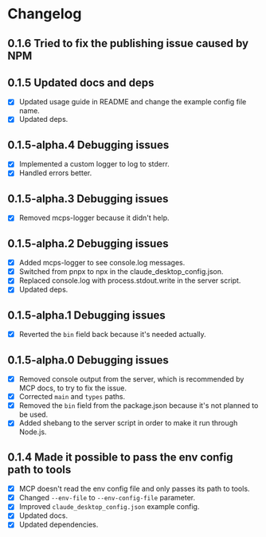 # Changelog

## 0.1.6 Tried to fix the publishing issue caused by NPM

## 0.1.5 Updated docs and deps

- [x] Updated usage guide in README and change the example config file name.
- [x] Updated deps.

## 0.1.5-alpha.4 Debugging issues

- [x] Implemented a custom logger to log to stderr.
- [x] Handled errors better.

## 0.1.5-alpha.3 Debugging issues

- [x] Removed mcps-logger because it didn't help.

## 0.1.5-alpha.2 Debugging issues

- [x] Added mcps-logger to see console.log messages.
- [x] Switched from pnpx to npx in the claude_desktop_config.json.
- [x] Replaced console.log with process.stdout.write in the server script.
- [x] Updated deps.

## 0.1.5-alpha.1 Debugging issues

- [x] Reverted the `bin` field back because it's needed actually.

## 0.1.5-alpha.0 Debugging issues

- [x] Removed console output from the server, which is recommended by MCP docs, to try to fix the issue.
- [x] Corrected `main` and `types` paths.
- [x] Removed the `bin` field from the package.json because it's not planned to be used.
- [x] Added shebang to the server script in order to make it run through Node.js.

## 0.1.4 Made it possible to pass the env config path to tools

- [x] MCP doesn't read the env config file and only passes its path to tools.
- [x] Changed `--env-file` to `--env-config-file` parameter.
- [x] Improved `claude_desktop_config.json` example config.
- [x] Updated docs.
- [x] Updated dependencies.
